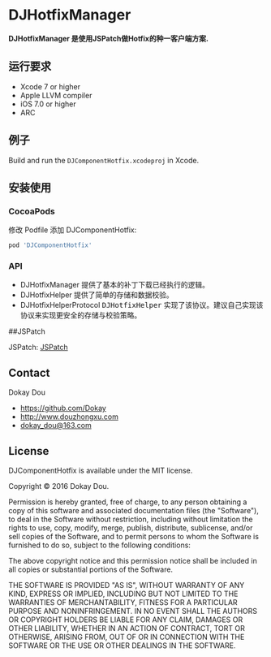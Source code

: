 # DJHotfixManager

__DJHotfixManager 是使用JSPatch做Hotfix的种一客户端方案.__

## 运行要求
* Xcode 7 or higher
* Apple LLVM compiler
* iOS 7.0 or higher
* ARC

## 例子

Build and run the `DJComponentHotfix.xcodeproj` in Xcode.


## 安装使用

###  CocoaPods
修改 Podfile 添加 DJComponentHotfix:

``` bash
pod 'DJComponentHotfix'
```


### API
* DJHotfixManager 提供了基本的补丁下载已经执行的逻辑。
* DJHotfixHelper 提供了简单的存储和数据校验。
* DJHotfixHelperProtocol <tt>DJHotfixHelper</tt> 实现了该协议。建议自己实现该协议来实现更安全的存储与校验策略。


##JSPatch
    
JSPatch: [JSPatch](https://github.com/bang590/JSPatch)


## Contact

Dokay Dou

- https://github.com/Dokay
- http://www.douzhongxu.com
- dokay_dou@163.com

## License

DJComponentHotfix is available under the MIT license.

Copyright © 2016 Dokay Dou.

Permission is hereby granted, free of charge, to any person obtaining a copy of this software and associated documentation files (the "Software"), to deal in the Software without restriction, including without limitation the rights to use, copy, modify, merge, publish, distribute, sublicense, and/or sell copies of the Software, and to permit persons to whom the Software is furnished to do so, subject to the following conditions:

The above copyright notice and this permission notice shall be included in all copies or substantial portions of the Software.

THE SOFTWARE IS PROVIDED "AS IS", WITHOUT WARRANTY OF ANY KIND, EXPRESS OR IMPLIED, INCLUDING BUT NOT LIMITED TO THE WARRANTIES OF MERCHANTABILITY, FITNESS FOR A PARTICULAR PURPOSE AND NONINFRINGEMENT. IN NO EVENT SHALL THE AUTHORS OR COPYRIGHT HOLDERS BE LIABLE FOR ANY CLAIM, DAMAGES OR OTHER LIABILITY, WHETHER IN AN ACTION OF CONTRACT, TORT OR OTHERWISE, ARISING FROM, OUT OF OR IN CONNECTION WITH THE SOFTWARE OR THE USE OR OTHER DEALINGS IN THE SOFTWARE.
